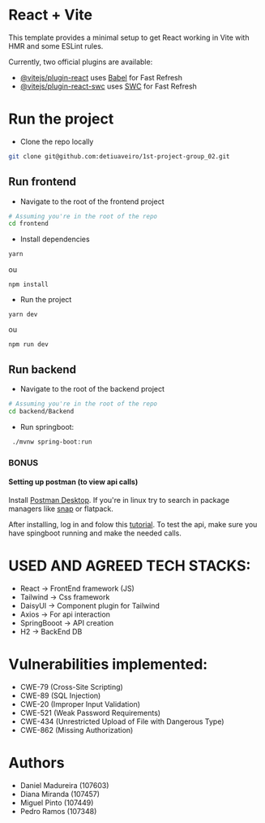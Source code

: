 # React + Vite

This template provides a minimal setup to get React working in Vite with HMR and some ESLint rules.

Currently, two official plugins are available:

- [@vitejs/plugin-react](https://github.com/vitejs/vite-plugin-react/blob/main/packages/plugin-react/README.md) uses [Babel](https://babeljs.io/) for Fast Refresh
- [@vitejs/plugin-react-swc](https://github.com/vitejs/vite-plugin-react-swc) uses [SWC](https://swc.rs/) for Fast Refresh

# Run the project

* Clone the repo locally
```bash
git clone git@github.com:detiuaveiro/1st-project-group_02.git
```


## Run frontend
* Navigate to the root of the frontend project
  
```bash
# Assuming you're in the root of the repo
cd frontend
```

* Install dependencies
```bash
yarn
```
ou
```
npm install
```

* Run the project
```
yarn dev
```
ou
```
npm run dev
```


## Run backend

* Navigate to the root of the backend project

```bash
# Assuming you're in the root of the repo
cd backend/Backend
```
* Run springboot:

```bash
 ./mvnw spring-boot:run
```

### BONUS
#### Setting up postman (to view api calls)

Install [Postman Desktop](https://www.postman.com/downloads/).
If you're in linux try to search in package managers like [snap](https://snapcraft.io/) or flatpack.

After installing, log in and folow this [tutorial](https://apidog.com/blog/how-to-import-export-postman-collection-data/).
To test the api, make sure you have spingboot running and make the needed calls.


# USED AND AGREED TECH STACKS:

* React -> FrontEnd framework (JS)
* Tailwind -> Css framework
* DaisyUI -> Component plugin for Tailwind
* Axios -> For api interaction
* SpringBooot -> API creation
* H2 -> BackEnd DB

# Vulnerabilities implemented:

* CWE-79 (Cross-Site Scripting)
* CWE-89 (SQL Injection)
* CWE-20 (Improper Input Validation)
* CWE-521 (Weak Password Requirements)
* CWE-434 (Unrestricted Upload of File with Dangerous Type)
* CWE-862 (Missing Authorization)

# Authors 

* Daniel Madureira (107603)
* Diana Miranda (107457)
* Miguel Pinto (107449)
* Pedro Ramos (107348)



